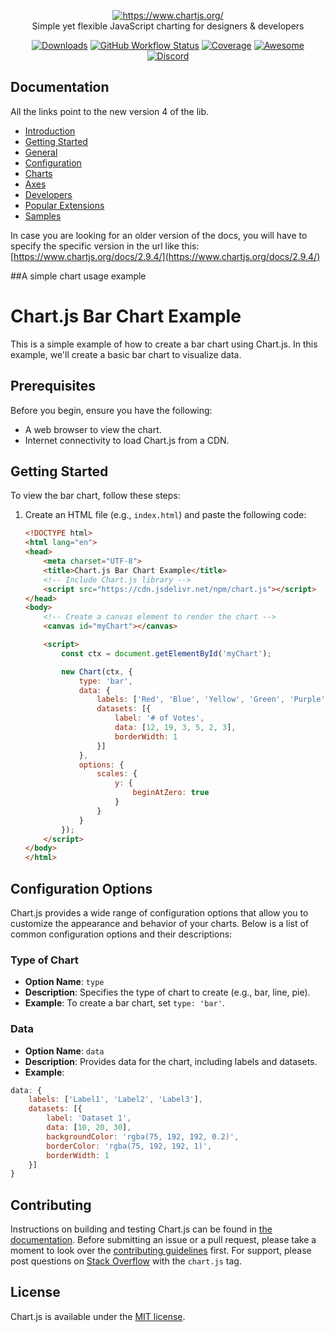 <p align="center">
  <a href="https://www.chartjs.org/" target="_blank">
    <img src="https://www.chartjs.org/media/logo-title.svg" alt="https://www.chartjs.org/"><br/>
  </a>
    Simple yet flexible JavaScript charting for designers & developers
</p>

<p align="center">
    <a href="https://www.chartjs.org/docs/latest/getting-started/installation.html"><img src="https://img.shields.io/github/release/chartjs/Chart.js.svg?style=flat-square&maxAge=600" alt="Downloads"></a>
    <a href="https://github.com/chartjs/Chart.js/actions?query=workflow%3ACI+branch%3Amaster"><img alt="GitHub Workflow Status" src="https://img.shields.io/github/actions/workflow/status/chartjs/Chart.js/ci.yml?branch=master&style=flat-square"></a>
    <a href="https://coveralls.io/github/chartjs/Chart.js?branch=master"><img src="https://img.shields.io/coveralls/chartjs/Chart.js.svg?style=flat-square&maxAge=600" alt="Coverage"></a>
    <a href="https://github.com/chartjs/awesome"><img src="https://awesome.re/badge-flat2.svg" alt="Awesome"></a>
    <a href="https://discord.gg/HxEguTK6av"><img src="https://img.shields.io/badge/discord-chartjs-blue?style=flat-square&maxAge=3600" alt="Discord"></a>
</p>

## Documentation

All the links point to the new version 4 of the lib.

* [Introduction](https://www.chartjs.org/docs/latest/)
* [Getting Started](https://www.chartjs.org/docs/latest/getting-started/index)
* [General](https://www.chartjs.org/docs/latest/general/data-structures)
* [Configuration](https://www.chartjs.org/docs/latest/configuration/index)
* [Charts](https://www.chartjs.org/docs/latest/charts/line)
* [Axes](https://www.chartjs.org/docs/latest/axes/index)
* [Developers](https://www.chartjs.org/docs/latest/developers/index)
* [Popular Extensions](https://github.com/chartjs/awesome)
* [Samples](https://www.chartjs.org/samples/)

In case you are looking for an older version of the docs, you will have to specify the specific version in the url like this: [https://www.chartjs.org/docs/2.9.4/](https://www.chartjs.org/docs/2.9.4/)

##A simple chart usage example
# Chart.js Bar Chart Example

This is a simple example of how to create a bar chart using Chart.js. In this example, we'll create a basic bar chart to visualize data.

## Prerequisites

Before you begin, ensure you have the following:

- A web browser to view the chart.
- Internet connectivity to load Chart.js from a CDN.

## Getting Started

To view the bar chart, follow these steps:

1. Create an HTML file (e.g., `index.html`) and paste the following code:

   ```html
   <!DOCTYPE html>
   <html lang="en">
   <head>
       <meta charset="UTF-8">
       <title>Chart.js Bar Chart Example</title>
       <!-- Include Chart.js library -->
       <script src="https://cdn.jsdelivr.net/npm/chart.js"></script>
   </head>
   <body>
       <!-- Create a canvas element to render the chart -->
       <canvas id="myChart"></canvas>

       <script>
           const ctx = document.getElementById('myChart');

           new Chart(ctx, {
               type: 'bar',
               data: {
                   labels: ['Red', 'Blue', 'Yellow', 'Green', 'Purple', 'Orange'],
                   datasets: [{
                       label: '# of Votes',
                       data: [12, 19, 3, 5, 2, 3],
                       borderWidth: 1
                   }]
               },
               options: {
                   scales: {
                       y: {
                           beginAtZero: true
                       }
                   }
               }
           });
       </script>
   </body>
   </html>

## Configuration Options

Chart.js provides a wide range of configuration options that allow you to customize the appearance and behavior of your charts. Below is a list of common configuration options and their descriptions:

### Type of Chart

- **Option Name**: `type`
- **Description**: Specifies the type of chart to create (e.g., bar, line, pie).
- **Example**: To create a bar chart, set `type: 'bar'`.

### Data

- **Option Name**: `data`
- **Description**: Provides data for the chart, including labels and datasets.
- **Example**:

```javascript
data: {
    labels: ['Label1', 'Label2', 'Label3'],
    datasets: [{
        label: 'Dataset 1',
        data: [10, 20, 30],
        backgroundColor: 'rgba(75, 192, 192, 0.2)',
        borderColor: 'rgba(75, 192, 192, 1)',
        borderWidth: 1
    }]
}
```
## Contributing

Instructions on building and testing Chart.js can be found in [the documentation](https://www.chartjs.org/docs/master/developers/contributing.html#building-and-testing). Before submitting an issue or a pull request, please take a moment to look over the [contributing guidelines](https://www.chartjs.org/docs/master/developers/contributing) first. For support, please post questions on [Stack Overflow](https://stackoverflow.com/questions/tagged/chart.js) with the `chart.js` tag.

## License

Chart.js is available under the [MIT license](LICENSE.md).
